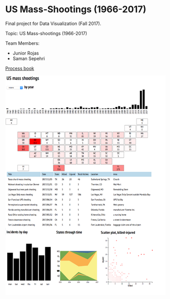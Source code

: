 # US Mass-Shootings (1966-2017)
Final project for Data Visualization (Fall 2017).

Topic:
US Mass-shootings (1966-2017)

Team Members:
* Junior Rojas
* Saman Sepehri

[Process book](https://github.com/samansepehri/US-Mass-Shootings/blob/master/process-book.pdf)

![screenshot](media/screenshot.png)
